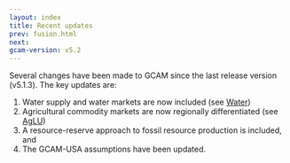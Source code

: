 ```yaml
---
layout: index
title: Recent updates
prev: fusion.html
next: 
gcam-version: v5.2 
---
```


Several changes have been made to GCAM since the last release version (v5.1.3). The key updates are:
1. Water supply and water markets are now included (see [Water](water.html))
2. Agricultural commodity markets are now regionally differentiated (see [AgLU](aglu.html))
3. A resource-reserve approach to fossil resource production is included, and
4. The GCAM-USA assumptions have been updated.

